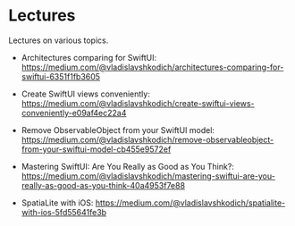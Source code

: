 # Lectures
Lectures on various topics.


- Architectures comparing for SwiftUI:
https://medium.com/@vladislavshkodich/architectures-comparing-for-swiftui-6351f1fb3605

- Create SwiftUI views conveniently:
https://medium.com/@vladislavshkodich/create-swiftui-views-conveniently-e09af4ec22a4

- Remove ObservableObject from your SwiftUI model:
https://medium.com/@vladislavshkodich/remove-observableobject-from-your-swiftui-model-cb455e9572ef

- Mastering SwiftUI: Are You Really as Good as You Think?:
https://medium.com/@vladislavshkodich/mastering-swiftui-are-you-really-as-good-as-you-think-40a4953f7e88

- SpatiaLite with iOS:
https://medium.com/@vladislavshkodich/spatialite-with-ios-5fd55641fe3b

